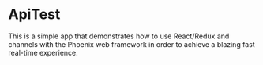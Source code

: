 # ApiTest

This is a simple app that demonstrates how to use React/Redux and channels with the Phoenix web framework in order to achieve a blazing fast real-time experience.
